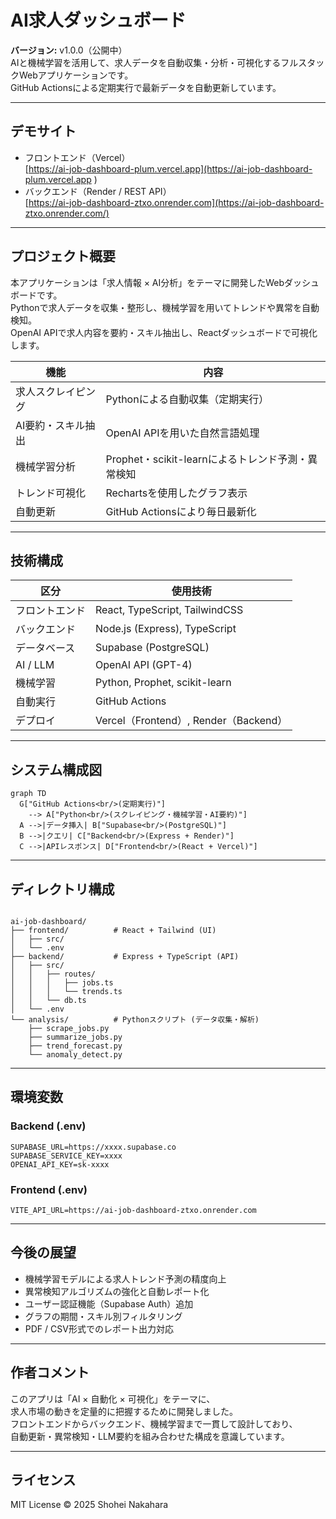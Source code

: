 # AI求人ダッシュボード

**バージョン:** v1.0.0（公開中）  
AIと機械学習を活用して、求人データを自動収集・分析・可視化するフルスタックWebアプリケーションです。  
GitHub Actionsによる定期実行で最新データを自動更新しています。

---

## デモサイト

- フロントエンド（Vercel）  
  [https://ai-job-dashboard-plum.vercel.app](https://ai-job-dashboard-plum.vercel.app ) 
- バックエンド（Render / REST API）  
  [https://ai-job-dashboard-ztxo.onrender.com](https://ai-job-dashboard-ztxo.onrender.com/)

---

## プロジェクト概要

本アプリケーションは「求人情報 × AI分析」をテーマに開発したWebダッシュボードです。  
Pythonで求人データを収集・整形し、機械学習を用いてトレンドや異常を自動検知。  
OpenAI APIで求人内容を要約・スキル抽出し、Reactダッシュボードで可視化します。

| 機能 | 内容 |
|------|------|
| 求人スクレイピング | Pythonによる自動収集（定期実行） |
| AI要約・スキル抽出 | OpenAI APIを用いた自然言語処理 |
| 機械学習分析 | Prophet・scikit-learnによるトレンド予測・異常検知 |
| トレンド可視化 | Rechartsを使用したグラフ表示 |
| 自動更新 | GitHub Actionsにより毎日最新化 |

---

## 技術構成

| 区分 | 使用技術 |
|------|-----------|
| フロントエンド | React, TypeScript, TailwindCSS |
| バックエンド | Node.js (Express), TypeScript |
| データベース | Supabase (PostgreSQL) |
| AI / LLM | OpenAI API (GPT-4) |
| 機械学習 | Python, Prophet, scikit-learn |
| 自動実行 | GitHub Actions |
| デプロイ | Vercel（Frontend）, Render（Backend） |

---

## システム構成図

```mermaid
graph TD
  G["GitHub Actions<br/>(定期実行)"]
    --> A["Python<br/>(スクレイピング・機械学習・AI要約)"]
  A -->|データ挿入| B["Supabase<br/>(PostgreSQL)"]
  B -->|クエリ| C["Backend<br/>(Express + Render)"]
  C -->|APIレスポンス| D["Frontend<br/>(React + Vercel)"]
```

---

## ディレクトリ構成

<pre><code>
ai-job-dashboard/
├── frontend/          # React + Tailwind (UI)
│   ├── src/
│   └── .env
├── backend/           # Express + TypeScript (API)
│   ├── src/
│   │   ├── routes/
│   │   │   ├── jobs.ts
│   │   │   └── trends.ts
│   │   └── db.ts
│   └── .env
└── analysis/          # Pythonスクリプト (データ収集・解析)
    ├── scrape_jobs.py
    ├── summarize_jobs.py
    ├── trend_forecast.py
    └── anomaly_detect.py
</code></pre>

---

## 環境変数

### Backend (.env)
```
SUPABASE_URL=https://xxxx.supabase.co
SUPABASE_SERVICE_KEY=xxxx
OPENAI_API_KEY=sk-xxxx
```

### Frontend (.env)
```
VITE_API_URL=https://ai-job-dashboard-ztxo.onrender.com
```

---

## 今後の展望

- 機械学習モデルによる求人トレンド予測の精度向上  
- 異常検知アルゴリズムの強化と自動レポート化  
- ユーザー認証機能（Supabase Auth）追加  
- グラフの期間・スキル別フィルタリング  
- PDF / CSV形式でのレポート出力対応  

---

## 作者コメント

このアプリは「AI × 自動化 × 可視化」をテーマに、  
求人市場の動きを定量的に把握するために開発しました。  
フロントエンドからバックエンド、機械学習まで一貫して設計しており、  
自動更新・異常検知・LLM要約を組み合わせた構成を意識しています。

---

## ライセンス

MIT License © 2025 Shohei Nakahara
